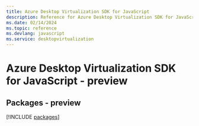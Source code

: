 ```yaml
---
title: Azure Desktop Virtualization SDK for JavaScript
description: Reference for Azure Desktop Virtualization SDK for JavaScript
ms.date: 02/14/2024
ms.topic: reference
ms.devlang: javascript
ms.service: desktopvirtualization
---
```

# Azure Desktop Virtualization SDK for JavaScript - preview
## Packages - preview
[!INCLUDE [packages](desktop-virtualization-index.md)]